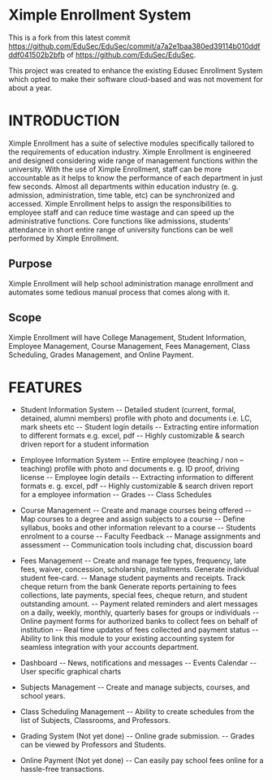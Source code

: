 # Ximple Enrollment System
  This is a fork from this latest commit https://github.com/EduSec/EduSec/commit/a7a2e1baa380ed39114b010ddfddf041502b2bfb of https://github.com/EduSec/EduSec.

  This project was created to enhance the existing Edusec Enrollment System which opted to make their software cloud-based and was not movement for about a year.

# INTRODUCTION
  Ximple Enrollment has a suite of selective modules specifically tailored to the requirements of education industry. Ximple Enrollment is engineered and designed considering wide range of management functions within the university. With the use of Ximple Enrollment, staff can be more accountable as it helps to know the performance of each department in just few seconds. Almost all departments within education industry (e. g. admission, administration, time table, etc) can be synchronized and accessed. Ximple Enrollment helps to assign the responsibilities to employee staff and can reduce time wastage and can speed up the administrative functions. Core functions like admissions, students’ attendance in short entire range of university functions can be well performed by Ximple Enrollment.

## Purpose
  Ximple Enrollment will help school administration manage enrollment and automates some tedious manual process that comes along with it. 

## Scope
  Ximple Enrollment will have College Management, Student Information, Employee Management, Course Management, Fees Management, Class Scheduling, Grades Management, and Online Payment.
  
# FEATURES
- Student Information System
-- Detailed student (current, formal, detained, alumni members) profile with photo and documents i.e. LC, mark sheets etc
-- Student login details
-- Extracting entire information to different formats e.g. excel, pdf
-- Highly customizable & search driven report for a student information

- Employee Information System 
-- Entire employee (teaching / non – teaching) profile with photo and documents e. g. ID proof, driving license
-- Employee login details
-- Extracting information to different formats e. g. excel, pdf
-- Highly customizable & search driven report for a employee information
-- Grades
-- Class Schedules

- Course Management 
-- Create and manage courses being offered
-- Map courses to a degree and assign subjects to a course
-- Define syllabus, books and other information relevant to a course
-- Students enrolment to a course
-- Faculty Feedback
-- Manage assignments and assessment
-- Communication tools including chat, discussion board

- Fees Management
-- Create and manage fee types, frequency, late fees, waiver, concession, scholarship, installments. Generate individual student fee-card.
-- Manage student payments and receipts. Track cheque return from the bank
Generate reports pertaining to fees collections, late payments, special fees, cheque return, and student outstanding amount.
-- Payment related reminders and alert messages on a daily, weekly, monthly, quarterly bases for groups or individuals
-- Online payment forms for authorized banks to collect fees on behalf of institution
-- Real time updates of fees collected and payment status
-- Ability to link this module to your existing accounting system for seamless integration with your accounts department.

- Dashboard 
-- News, notifications and messages
-- Events Calendar
-- User specific graphical charts

- Subjects Management
-- Create and manage subjects, courses, and school years.

- Class Scheduling Management
-- Ability to create schedules from the list of Subjects, Classrooms, and Professors.

- Grading System (Not yet done)
-- Online grade submission. 
-- Grades can be viewed by Professors and Students. 

- Online Payment (Not yet done)
-- Can easily pay school fees online for a hassle-free transactions. 
